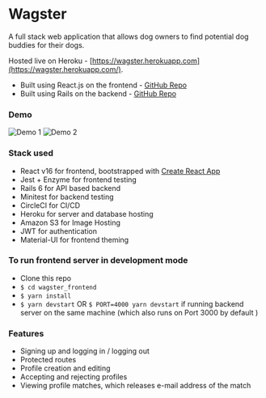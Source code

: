 

# Wagster

A full stack web application that allows dog owners to find potential dog buddies for their dogs.

Hosted live on Heroku - [https://wagster.herokuapp.com](https://wagster.herokuapp.com/).

- Built using React.js on the frontend - [GitHub Repo](https://github.com/ben-zeng/wagster_frontend/)
- Built using Rails on the backend - [GitHub Repo](https://github.com/ben-zeng/wagster-api/)

### Demo

![Demo 1](./readme_images/wagster_demo1.gif ) ![Demo 2](./readme_images/wagster_demo2.gif)


### Stack used

- React v16 for frontend, bootstrapped with [Create React App](https://github.com/facebook/create-react-app)
- Jest + Enzyme for frontend testing
- Rails 6 for API based backend
- Minitest for backend testing
- CircleCI for CI/CD
- Heroku for server and database hosting
- Amazon S3 for Image Hosting
- JWT for authentication
- Material-UI for frontend theming

### To run frontend server in development mode

- Clone this repo
- `$ cd wagster_frontend`
- `$ yarn install`
- `$ yarn devstart` OR `$ PORT=4000 yarn devstart` if running backend server on the same machine (which also runs on Port 3000 by default )


### Features
- Signing up and logging in / logging out
- Protected routes
- Profile creation and editing 
- Accepting and rejecting profiles
- Viewing profile matches, which releases e-mail address of the match

